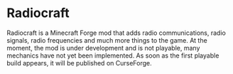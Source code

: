 # Radiocraft
Radiocraft is a Minecraft Forge mod that adds radio communications, radio signals, radio frequencies and much more things to the game. At the moment, the mod is under development and is not playable, many mechanics have not yet been implemented. As soon as the first playable build appears, it will be published on CurseForge.
